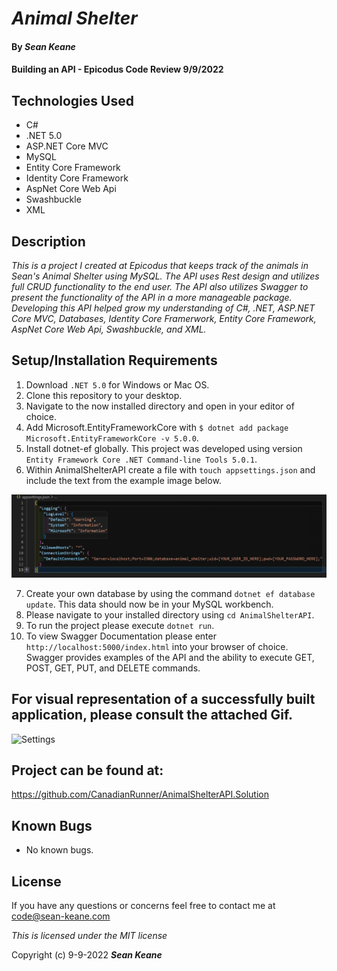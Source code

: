 # _Animal Shelter_

#### By _**Sean Keane**_

#### Building an API - Epicodus Code Review 9/9/2022

## Technologies Used

* C#
* .NET 5.0
* ASP.NET Core MVC
* MySQL
* Entity Core Framework
* Identity Core Framework
* AspNet Core Web Api
* Swashbuckle
* XML

## Description
_This is a project I created at Epicodus that keeps track of the animals in Sean's Animal Shelter using MySQL.  The API uses Rest design and utilizes full CRUD functionality to the end user.  The API also utilizes Swagger to present the functionality of the API in a more manageable package.  Developing this API helped grow my understanding of C#, .NET, ASP.NET Core MVC, Databases, Identity Core Framerwork, Entity Core Framework, AspNet Core Web Api, Swashbuckle, and XML._

## Setup/Installation Requirements

1) Download `.NET 5.0` for Windows or Mac OS.
2) Clone this repository to your desktop.
3) Navigate to the now installed directory and open in your editor of choice.
4) Add Microsoft.EntityFrameworkCore with `$ dotnet add package Microsoft.EntityFrameworkCore -v 5.0.0`.
5) Install dotnet-ef globally.  This project was developed using version `Entity Framework Core .NET Command-line Tools 5.0.1`.
6) Within AnimalShelterAPI create a file with `touch appsettings.json` and include the text from the example image below. 

![Settings](img/ExampleSettings.png)

7) Create your own database by using the command `dotnet ef database update`.  This data should now be in your MySQL workbench.
8) Please navigate to your installed directory using `cd AnimalShelterAPI`.
9) To run the project please execute `dotnet run`.
10) To view Swagger Documentation please enter `http://localhost:5000/index.html` into your browser of choice.  Swagger provides examples of the API and the ability to execute GET, POST, GET, PUT, and DELETE commands. 


## For visual representation of a successfully built application, please consult the attached Gif.
![Settings](img/SwaggerExample.gif)


## Project can be found at:
https://github.com/CanadianRunner/AnimalShelterAPI.Solution

## Known Bugs

* No known bugs.


## License

If you have any questions or concerns feel free to contact me at code@sean-keane.com


*This is licensed under the MIT license*

Copyright (c) 9-9-2022 **_Sean Keane_**

